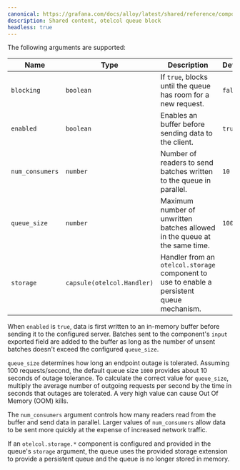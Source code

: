 ```yaml
---
canonical: https://grafana.com/docs/alloy/latest/shared/reference/components/otelcol-queue-block/
description: Shared content, otelcol queue block
headless: true
---
```


The following arguments are supported:

| Name            | Type                       | Description                                                                                | Default | Required |
|-----------------|----------------------------|--------------------------------------------------------------------------------------------|---------|----------|
| `blocking`      | `boolean`                  | If `true`, blocks until the queue has room for a new request.                              | `false` | no       |
| `enabled`       | `boolean`                  | Enables an buffer before sending data to the client.                                       | `true`  | no       |
| `num_consumers` | `number`                   | Number of readers to send batches written to the queue in parallel.                        | `10`    | no       |
| `queue_size`    | `number`                   | Maximum number of unwritten batches allowed in the queue at the same time.                 | `1000`  | no       |
| `storage`       | `capsule(otelcol.Handler)` | Handler from an `otelcol.storage` component to use to enable a persistent queue mechanism. |         | no       |

When `enabled` is `true`, data is first written to an in-memory buffer before sending it to the configured server.
Batches sent to the component's `input` exported field are added to the buffer as long as the number of unsent batches doesn't exceed the configured `queue_size`.

`queue_size` determines how long an endpoint outage is tolerated.
Assuming 100 requests/second, the default queue size `1000` provides about 10 seconds of outage tolerance.
To calculate the correct value for `queue_size`, multiply the average number of outgoing requests per second by the time in seconds that outages are tolerated. A very high value can cause Out Of Memory (OOM) kills.

The `num_consumers` argument controls how many readers read from the buffer and send data in parallel.
Larger values of `num_consumers` allow data to be sent more quickly at the expense of increased network traffic.

If an `otelcol.storage.*` component is configured and provided in the queue's `storage` argument, the queue uses the
provided storage extension to provide a persistent queue and the queue is no longer stored in memory.
